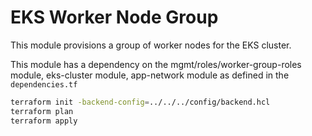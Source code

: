 # EKS Worker Node Group

This module provisions a group of worker nodes for the EKS cluster.

This module has a dependency on the mgmt/roles/worker-group-roles module, eks-cluster module, app-network module as defined in the `dependencies.tf`

```bash
terraform init -backend-config=../../../config/backend.hcl
terraform plan
terraform apply
```
